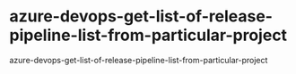 # azure-devops-get-list-of-release-pipeline-list-from-particular-project
azure-devops-get-list-of-release-pipeline-list-from-particular-project
